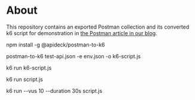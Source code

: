 # About

This repository contains an exported Postman collection and its converted k6 script for demonstration in [the Postman article in our blog](https://k6.io/blog/load-testing-with-postman-collections).


npm install -g @apideck/postman-to-k6

postman-to-k6 test-api.json -e env.json -o k6-script.js

k6 run k6-script.js



k6 run script.js

k6 run --vus 10 --duration 30s script.js
